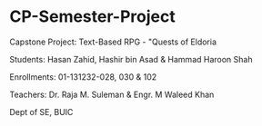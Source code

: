 # CP-Semester-Project

Capstone Project: Text-Based RPG - "Quests of Eldoria

Students: Hasan Zahid, Hashir bin Asad & Hammad Haroon Shah

Enrollments: 01-131232-028, 030 & 102

Teachers: Dr. Raja M. Suleman & Engr. M Waleed Khan

Dept of SE, BUIC
